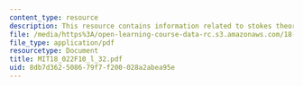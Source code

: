 ```yaml
---
content_type: resource
description: This resource contains information related to stokes theorem.
file: /media/https%3A/open-learning-course-data-rc.s3.amazonaws.com/18-022-calculus-of-several-variables-fall-2010/8db7d362508679f7f200028a2abea95e_MIT18_022F10_l_32.pdf
file_type: application/pdf
resourcetype: Document
title: MIT18_022F10_l_32.pdf
uid: 8db7d362-5086-79f7-f200-028a2abea95e
---
```

